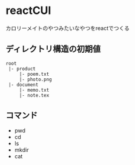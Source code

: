 # reactCUI
カロリーメイトのやつみたいなやつをreactでつくる

## ディレクトリ構造の初期値

```
root
 |- product
     |- poem.txt
     |- photo.png
 |- document
     |- memo.txt
     |- note.tex
```
## コマンド

- pwd
- cd
- ls
- mkdir
- cat
